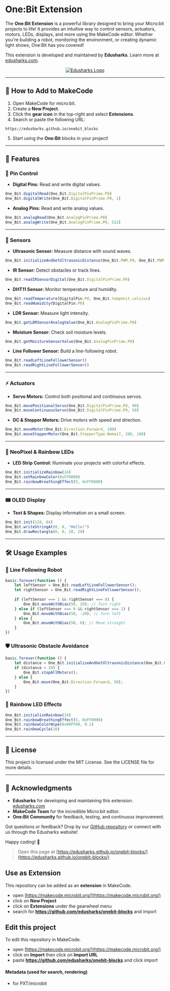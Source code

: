 # One:Bit Extension

The **One:Bit Extension** is a powerful library designed to bring your Micro:bit projects to life! It provides an intuitive way to control sensors, actuators, motors, LEDs, displays, and more using the MakeCode editor. Whether you're building a robot, monitoring the environment, or creating dynamic light shows, One:Bit has you covered!


This extension is developed and maintained by **Edusharks**. Learn more at [edusharks.com](https://www.edusharks.com/).

<p align="center">
<a href="https://www.edusharks.com/" target="_blank">
<img src="https://static.wixstatic.com/media/6c9fb0_2693605153ca466b9186ab5a5cdbe201~mv2.png/v1/fill/w_316,h_110,fp_0.50_0.50,q_85,usm_0.66_1.00_0.01,enc_avif,quality_auto/Edusharks%20(1).png" alt="Edusharks Logo">
</a>
</p>

---

## 🚀 How to Add to MakeCode
1. Open MakeCode for micro:bit.
2. Create a **New Project**.
3. Click the **gear icon** in the top-right and select **Extensions**.
4. Search or paste the following URL:
```
https://edusharks.github.io/onebit_blocks
```
5. Start using the **One:Bit** blocks in your project!

---

## 🌟 Features

### 🎯 **Pin Control**

- **Digital Pins:** Read and write digital values.
```typescript
One_Bit.digitalRead(One_Bit.DigitalPinPrime.P0)
One_Bit.digitalWrite(One_Bit.DigitalPinPrime.P0, 1)
```

- **Analog Pins:** Read and write analog values.
```typescript
One_Bit.analogRead(One_Bit.AnalogPinPrime.P0)
One_Bit.analogWrite(One_Bit.AnalogPinPrime.P0, 512)
```

---

### 🔧 **Sensors**

- **Ultrasonic Sensor:** Measure distance with sound waves.
```typescript
One_Bit.initializeAndGetUltrasonicDistance(One_Bit.PWM.P0, One_Bit.PWM.P1, One_Bit.Unit.Centimeters)
```

- **IR Sensor:** Detect obstacles or track lines.
```typescript
One_Bit.readIRSensorDigital(One_Bit.DigitalPinPrime.P0)
```

- **DHT11 Sensor:** Monitor temperature and humidity.
```typescript
One_Bit.readTemperature(DigitalPin.P0, One_Bit.tempUnit.celsius)
One_Bit.readHumidity(DigitalPin.P0)
```

- **LDR Sensor:** Measure light intensity.
```typescript
One_Bit.getLDRSensorAnalogValue(One_Bit.AnalogPinPrime.P0)
```

- **Moisture Sensor:** Check soil moisture levels.
```typescript
One_Bit.getMoistureSensorValue(One_Bit.AnalogPinPrime.P0)
```

- **Line Follower Sensor:** Build a line-following robot.
```typescript
One_Bit.readLeftLineFollowerSensor()
One_Bit.readRightLineFollowerSensor()
```

---

### ⚡ **Actuators**

- **Servo Motors:** Control both positional and continuous servos.
```typescript
One_Bit.movePositionalServo(One_Bit.DigitalPinPrime.P0, 90)
One_Bit.moveContinuousServo(One_Bit.DigitalPinPrime.P0, 50)
```

- **DC & Stepper Motors:** Drive motors with speed and direction.
```typescript
One_Bit.moveMotor(One_Bit.Direction.Forward, 100)
One_Bit.moveStepperMotor(One_Bit.StepperType.Nema17, 200, 100)
```

---

### 🌈 **NeoPixel & Rainbow LEDs**

- **LED Strip Control:** Illuminate your projects with colorful effects.
```typescript
One_Bit.initializeRainbow(24)
One_Bit.setRainbowColor(0xFF0000)
One_Bit.rainbowBreathingEffect(5, 0xFF0000)
```

---

### 📟 **OLED Display**

- **Text & Shapes:** Display information on a small screen.
```typescript
One_Bit.init(128, 64)
One_Bit.writeStringAt(0, 0, "Hello!")
One_Bit.drawRectangle(0, 0, 20, 20)
```

---

## 🛠️ **Usage Examples**

### 🚗 **Line Following Robot**
```typescript
basic.forever(function () {
    let leftSensor = One_Bit.readLeftLineFollowerSensor();
    let rightSensor = One_Bit.readRightLineFollowerSensor();
    
    if (leftSensor === 1 && rightSensor === 0) {
        One_Bit.moveWithBias(50, 20); // Turn right
    } else if (leftSensor === 0 && rightSensor === 1) {
        One_Bit.moveWithBias(50, -20); // Turn left
    } else {
        One_Bit.moveWithBias(50, 0); // Move straight
    }
})
```

### 🛡 **Ultrasonic Obstacle Avoidance**
```typescript
basic.forever(function () {
    let distance = One_Bit.initializeAndGetUltrasonicDistance(One_Bit.PWM.P0, One_Bit.PWM.P1, One_Bit.Unit.Centimeters);
    if (distance < 10) {
        One_Bit.stopAllMotors();
    } else {
        One_Bit.move(One_Bit.Direction.Forward, 50);
    }
})
```

### 🌈 **Rainbow LED Effects**
```typescript
One_Bit.initializeRainbow(24)
One_Bit.rainbowBreathingEffect(5, 0xFF0000)
One_Bit.rainbowColorWipe(0x00FF00, 0.1)
One_Bit.rainbowCycle(10)
```

---

## 📄 **License**
This project is licensed under the MIT License. See the LICENSE file for more details.

---

## 🙌 **Acknowledgments**
- **Edusharks** for developing and maintaining this extension. [edusharks.com](https://www.edusharks.com/)
- **MakeCode Team** for the incredible Micro:bit editor.
- **One:Bit Community** for feedback, testing, and continuous improvement.

Got questions or feedback? Drop by our [GitHub repository](https://github.com/edusharks/onebit) or connect with us through the Edusharks website!

Happy coding! 🚀



> Open this page at [https://edusharks.github.io/onebit-blocks/](https://edusharks.github.io/onebit-blocks/)

## Use as Extension

This repository can be added as an **extension** in MakeCode.

* open [https://makecode.microbit.org/](https://makecode.microbit.org/)
* click on **New Project**
* click on **Extensions** under the gearwheel menu
* search for **https://github.com/edusharks/onebit-blocks** and import

## Edit this project

To edit this repository in MakeCode.

* open [https://makecode.microbit.org/](https://makecode.microbit.org/)
* click on **Import** then click on **Import URL**
* paste **https://github.com/edusharks/onebit-blocks** and click import

#### Metadata (used for search, rendering)

* for PXT/microbit
<script src="https://makecode.com/gh-pages-embed.js"></script><script>makeCodeRender("{{ site.makecode.home_url }}", "{{ site.github.owner_name }}/{{ site.github.repository_name }}");</script>

